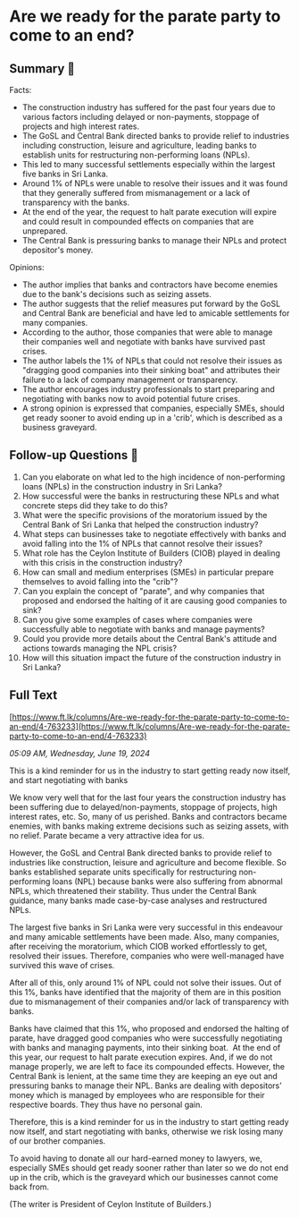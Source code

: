 # Are we ready for the parate party to come to an end?

## Summary 🤖

Facts:

- The construction industry has suffered for the past four years due to various factors including delayed or non-payments, stoppage of projects and high interest rates. 
- The GoSL and Central Bank directed banks to provide relief to industries including construction, leisure and agriculture, leading banks to establish units for restructuring non-performing loans (NPLs). 
- This led to many successful settlements especially within the largest five banks in Sri Lanka.
- Around 1% of NPLs were unable to resolve their issues and it was found that they generally suffered from mismanagement or a lack of transparency with the banks. 
- At the end of the year, the request to halt parate execution will expire and could result in compounded effects on companies that are unprepared. 
- The Central Bank is pressuring banks to manage their NPLs and protect depositor's money.

Opinions:

- The author implies that banks and contractors have become enemies due to the bank's decisions such as seizing assets.
- The author suggests that the relief measures put forward by the GoSL and Central Bank are beneficial and have led to amicable settlements for many companies.
- According to the author, those companies that were able to manage their companies well and negotiate with banks have survived past crises.
- The author labels the 1% of NPLs that could not resolve their issues as "dragging good companies into their sinking boat" and attributes their failure to a lack of company management or transparency.
- The author encourages industry professionals to start preparing and negotiating with banks now to avoid potential future crises.
- A strong opinion is expressed that companies, especially SMEs, should get ready sooner to avoid ending up in a 'crib', which is described as a business graveyard.

## Follow-up Questions 🤖

1. Can you elaborate on what led to the high incidence of non-performing loans (NPLs) in the construction industry in Sri Lanka?
2. How successful were the banks in restructuring these NPLs and what concrete steps did they take to do this?
3. What were the specific provisions of the moratorium issued by the Central Bank of Sri Lanka that helped the construction industry?
4. What steps can businesses take to negotiate effectively with banks and avoid falling into the 1% of NPLs that cannot resolve their issues?
5. What role has the Ceylon Institute of Builders (CIOB) played in dealing with this crisis in the construction industry?
6. How can small and medium enterprises (SMEs) in particular prepare themselves to avoid falling into the "crib"? 
7. Can you explain the concept of "parate", and why companies that proposed and endorsed the halting of it are causing good companies to sink? 
8. Can you give some examples of cases where companies were successfully able to negotiate with banks and manage payments?
9. Could you provide more details about the Central Bank's attitude and actions towards managing the NPL crisis? 
10. How will this situation impact the future of the construction industry in Sri Lanka?

## Full Text

[https://www.ft.lk/columns/Are-we-ready-for-the-parate-party-to-come-to-an-end/4-763233](https://www.ft.lk/columns/Are-we-ready-for-the-parate-party-to-come-to-an-end/4-763233)

*05:09 AM, Wednesday, June 19, 2024*

This is a kind reminder for us in the industry to start getting ready now itself, and start negotiating with banks

We know very well that for the last four years the construction industry has been suffering due to delayed/non-payments, stoppage of projects, high interest rates, etc. So, many of us perished. Banks and contractors became enemies, with banks making extreme decisions such as seizing assets, with no relief. Parate became a very attractive idea for us.

However, the GoSL and Central Bank directed banks to provide relief to industries like construction, leisure and agriculture and become flexible. So banks established separate units specifically for restructuring non-performing loans (NPL) because banks were also suffering from abnormal NPLs, which threatened their stability. Thus under the Central Bank guidance, many banks made case-by-case analyses and restructured NPLs.

The largest five banks in Sri Lanka were very successful in this endeavour and many amicable settlements have been made. Also, many companies, after receiving the moratorium, which CIOB worked effortlessly to get, resolved their issues. Therefore, companies who were well-managed have survived this wave of crises.

After all of this, only around 1% of NPL could not solve their issues. Out of this 1%, banks have identified that the majority of them are in this position due to mismanagement of their companies and/or lack of transparency with banks.

Banks have claimed that this 1%, who proposed and endorsed the halting of parate, have dragged good companies who were successfully negotiating with banks and managing payments, into their sinking boat.  At the end of this year, our request to halt parate execution expires. And, if we do not manage properly, we are left to face its compounded effects. However, the Central Bank is lenient, at the same time they are keeping an eye out and pressuring banks to manage their NPL. Banks are dealing with depositors’ money which is managed by employees who are responsible for their respective boards. They thus have no personal gain.

Therefore, this is a kind reminder for us in the industry to start getting ready now itself, and start negotiating with banks, otherwise we risk losing many of our brother companies.

To avoid having to donate all our hard-earned money to lawyers, we, especially SMEs should get ready sooner rather than later so we do not end up in the crib, which is the graveyard which our businesses cannot come back from.

(The writer is President of Ceylon Institute of Builders.)

